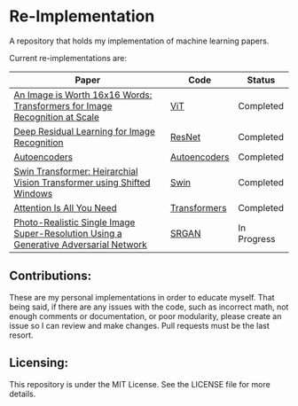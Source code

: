 # Re-Implementation

A repository that holds my implementation of machine learning papers.

Current re-implementations are:

| Paper                                                                                                          | Code                 | Status    |
|----------------------------------------------------------------------------------------------------------------|----------------------|-----------|
| [An Image is Worth 16x16 Words: Transformers for Image Recognition at Scale](https://arxiv.org/abs/2010.11929) | [ViT](./vit)     | Completed |
| [Deep Residual Learning for Image Recognition](https://arxiv.org/abs/1512.03385)                               | [ResNet](./resnet) | Completed |
| [Autoencoders](https://arxiv.org/abs/2003.05991) | [Autoencoders](./autoencoders) | Completed |
| [Swin Transformer: Heirarchial Vision Transformer using Shifted Windows](https://arxiv.org/abs/2103.14030) | [Swin](./swin) | Completed |
| [Attention Is All You Need](https://arxiv.org/abs/1706.03762) | [Transformers](./attention) | Completed
| [Photo-Realistic Single Image Super-Resolution Using a Generative Adversarial Network](https://arxiv.org/abs/1609.04802) | [SRGAN](./srgan) | In Progress |

## Contributions:

These are my personal implementations in order to educate myself. That being said, if there are any issues with the
code, such as incorrect math,
not enough comments or documentation, or poor modularity, please create an issue so I can review and make changes. Pull
requests must be the last resort.

## Licensing:

This repository is under the MIT License. See the LICENSE file for more details.